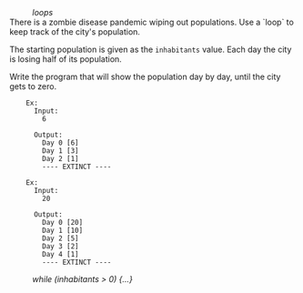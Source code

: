 <div class="hint" title="Practice topics">
  <i style="padding-left: 40px;">loops</i>
</div>
There is a zombie disease pandemic wiping out populations. Use a `loop` to keep track of the city's population.

The starting population is given as the `inhabitants` value. Each day the city is losing half of its population.

Write the program that will show the population day by day, until the city gets to zero.

        Ex:
          Input:
            6

          Output:
            Day 0 [6]
            Day 1 [3]
            Day 2 [1]
            ---- EXTINCT ----

        Ex:
          Input:
            20

          Output:
            Day 0 [20]
            Day 1 [10]
            Day 2 [5]
            Day 3 [2]
            Day 4 [1]
            ---- EXTINCT ----

<div class="hint">
  <i style="padding-left: 40px;">while (inhabitants > 0) {...}</i>
</div>
